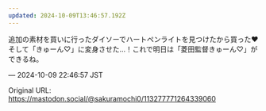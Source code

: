 ```yaml
---
updated: 2024-10-09T13:46:57.192Z
---
```


<p>追加の素材を買いに行ったダイソーでハートペンライトを見つけたから買った❤️そして「きゅーん♡」に変身させた…！これで明日は「菱田監督きゅーん♡」ができるね。</p>

&mdash; 2024-10-09 22:46:57 JST

Original URL: https://mastodon.social/@sakuramochi0/113277771264339060
